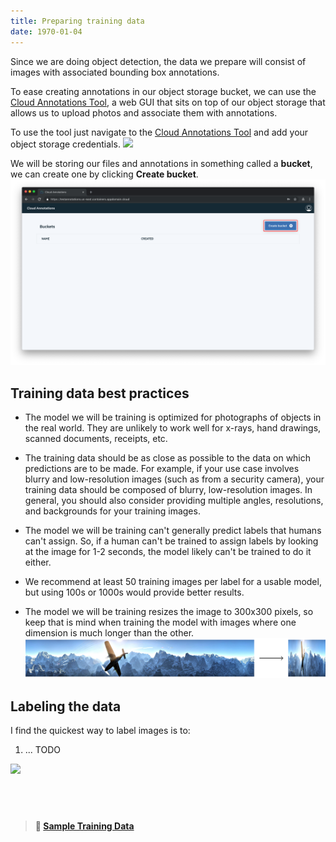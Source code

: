 ```yaml
---
title: Preparing training data
date: 1970-01-04
---
```

Since we are doing object detection, the data we prepare will consist of images with associated bounding box annotations.

To ease creating annotations in our object storage bucket, we can use the [Cloud Annotations Tool](https://annotations.us-east.containers.appdomain.cloud), a web GUI that sits on top of our object storage that allows us to upload photos and associate them with annotations.

To use the tool just navigate to the [Cloud Annotations Tool](https://annotations.us-east.containers.appdomain.cloud) and add your object storage credentials.
![](https://d2mxuefqeaa7sj.cloudfront.net/s_E7D1C1E8D801F89315B72C10AD83AE795982C7EB84F7BA48CECD8A576B02D6CC_1539807682825_Screen+Shot+2018-10-17+at+4.21.05+PM.png)

We will be storing our files and annotations in something called a **bucket**, we can create one by clicking **Create bucket**.
![](assets/create_bucket.png)

## Training data best practices
* The model we will be training is optimized for photographs of objects in the real world. They are unlikely to work well for x-rays, hand drawings, scanned documents, receipts, etc.

* The training data should be as close as possible to the data on which predictions are to be made. For example, if your use case involves blurry and low-resolution images (such as from a security camera), your training data should be composed of blurry, low-resolution images. In general, you should also consider providing multiple angles, resolutions, and backgrounds for your training images.

* The model we will be training can't generally predict labels that humans can't assign. So, if a human can't be trained to assign labels by looking at the image for 1-2 seconds, the model likely can't be trained to do it either.

* We recommend at least 50 training images per label for a usable model, but using 100s or 1000s would provide better results.

* The model we will be training resizes the image to 300x300 pixels, so keep that is mind when training the model with images where one dimension is much longer than the other.
![](assets/image_shrink.png)

## Labeling the data
I find the quickest way to label images is to:
1. ... TODO

![](assets/TODO:Localization.png)

## &nbsp;
> **📁 [Sample Training Data](https://public.boxcloud.com/d/1/b1!N_TtAMQuxseJoI0MXlco14KYfpbX0I_6mDovrNj7HViqvlJAvoQxLrzOvi_Ne6H3aUo4ZT4cm4EDVj-rSnZ5y4hnLtyrS_LacSQyJ-Qui3TDB7skMDMydu4CAfQnYhYSLB9InVREhlOnHefV1OujIRyopj1rnCteIp1pDeUZnGcalIzLuAMB-NKLsqImNEUwYfv1WXP_WrcT6DCRSPrqJhXpiIdsMuN70ixm-dX5aZRZZS7zqYZ1d1MH1hPEdfCGG8PZw2HT4oPUNCgEgYzgbDE8BpQab_UiPXJqqezZpEOgatGcmTTBaYhQuSIwaNVb_vUwI4JOLjqQklus1QW1YE3Mkpv9eUKYd6FkY-h8BMpO-50ELu3ezV9VOW5fDS3Tw75qJupYw2QNHz2wOgg2LW6XTLUx0ZaFEsLl-B3-IAPsj1Bfv_S1OVFu8mrz5dSPqwXRuV0CQd4qQglsRP0jhDXUGyKHCQIY256m0X87_NzLef9IpjC8mrCYSgZmrekowocFrbxj20SCNlKj1lYi3DpPDX87frAXYWbfrgWvNdOwiLIA6uokNX2GtqYkVIypjSpoaDXvI4UL0Oc5_AJCR_64McQEZ4a9wsosDNZIyN0i2mAemIBBnR8Ztti6qVkiNS_UjZeRwqV0pzfKlNf2ZLYkOBXyD1fKracluB3FkiCko9JIUHb1HfGF8iLUNmqSvT9wX9HUhFnTzb3KigtTHiOQAu66z1T64-m6EX_XJKob7jt_z6BkvesgFe9OV0WvIntqsQURjy9BhFh1osParFiSwipdgUGPG5fFNTklk8CUEnrFTYRKLwTW_luejLTvpfpYQqAYVprqeI5pnAdA3X9Y_kz-jSL9gve-X_MjwgzPO5NPI7kBEwfvOAMucWGJy0n7_i_-qStT2QoOdwsNoJjxQ0GESKQVIR5dQxZCXv15sPtXT5BkxEN-WipLp6AYnGIAmNqpMm6sgrwnKL22H6NR52CFHBBZu6gAm5s9JQH2O4TZfcHeW0qsL1bH3YP14O8OO2PZjVApw9A8-CQWODzNgOVQ5YxPopSpSFjCQSYmHQHCOCNAQpRaVxb7kT1w2zUSaC-yNlndJMqCrBa92MNhpAsbQego1g3UHG1818JQkPthS3lXrriRBd8BTspdQ18rM1yUVmObXVX0Mg-hlsm-YneRKUxF6DGPMTxrfaROA0cXZGPe5IVNIQdemdLQpQIbcwV4PRfl3mB67PnCA981eOZlCmU./download)**
